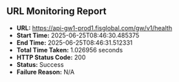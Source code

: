 ## URL Monitoring Report

- **URL:** https://api-gw1-prod1.fisglobal.com/gw/v1/health
- **Start Time:** 2025-06-25T08:46:30.485375
- **End Time:** 2025-06-25T08:46:31.512331
- **Total Time Taken:** 1.026956 seconds
- **HTTP Status Code:** 200
- **Status:** Success
- **Failure Reason:** N/A
